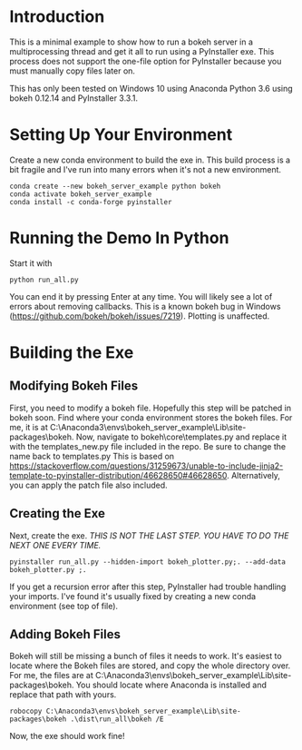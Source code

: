 Introduction
============
This is a minimal example to show how to run a bokeh server
in a multiprocessing thread and get it all to run using a
PyInstaller exe. This process does not support the one-file option
for PyInstaller because you must manually copy files later on.

This has only been tested on Windows 10 using Anaconda Python 3.6 
using bokeh 0.12.14 and PyInstaller 3.3.1.

Setting Up Your Environment
===========================
Create a new conda environment to build the exe in. This build process
is a bit fragile and I've run into many errors when it's not a new
environment.
```
conda create --new bokeh_server_example python bokeh
conda activate bokeh_server_example
conda install -c conda-forge pyinstaller
```

Running the Demo In Python
==========================
Start it with
```
python run_all.py
```
You can end it by pressing Enter at any time.
You will likely see a lot of errors about removing callbacks. This is a 
known bokeh bug in Windows (https://github.com/bokeh/bokeh/issues/7219). 
Plotting is unaffected.

Building the Exe
================
Modifying Bokeh Files
---------------------
First, you need to modify a bokeh file. Hopefully this step will be patched in bokeh soon.
Find where your conda environment stores the bokeh files. For me, it is at 
C:\Anaconda3\envs\bokeh_server_example\Lib\site-packages\bokeh\.
Now, navigate to bokeh\core\templates.py and replace it with the templates_new.py file
included in the repo. Be sure to change the name back to templates.py This is based on 
https://stackoverflow.com/questions/31259673/unable-to-include-jinja2-template-to-pyinstaller-distribution/46628650#46628650.
Alternatively, you can apply the patch file also included.

Creating the Exe
----------------
Next, create the exe. *THIS IS NOT THE LAST STEP. YOU HAVE TO DO THE NEXT ONE EVERY TIME.*
```
pyinstaller run_all.py --hidden-import bokeh_plotter.py;. --add-data bokeh_plotter.py ;.
```
If you get a recursion error after this step, PyInstaller had trouble handling your imports. 
I've found it's usually fixed by creating a new conda environment (see top of file).

Adding Bokeh Files
------------------
Bokeh will still be missing a bunch of files it needs to work. It's 
easiest to locate where the Bokeh files are stored, and copy the whole 
directory over. For me, the files are at 
C:\Anaconda3\envs\bokeh_server_example\Lib\site-packages\bokeh.
You should locate where Anaconda is installed and replace that path with yours.
```
robocopy C:\Anaconda3\envs\bokeh_server_example\Lib\site-packages\bokeh .\dist\run_all\bokeh /E
```

Now, the exe should work fine!
